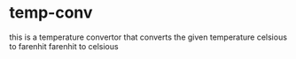 # temp-conv
this is a temperature convertor that converts the given temperature
celsious to farenhit
farenhit to celsious
